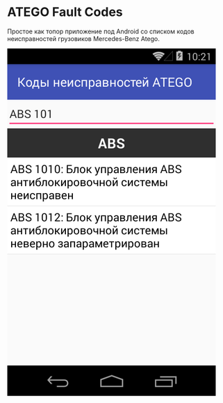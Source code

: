 # ATEGO Fault Codes
Простое как топор приложение под Android со списком кодов неисправностей грузовиков Mercedes-Benz Atego.

![](https://raw.githubusercontent.com/brevis/ategofaultcodes/9b6c59e5f3c79fb60aee63bf448d5edd67a2f497/ategofaultcodes.png)
